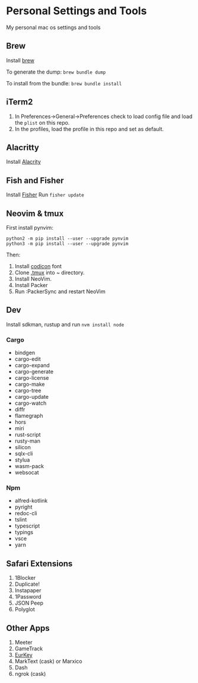 # Personal Settings and Tools

My personal mac os settings and tools

## Brew

Install [brew](https://brew.sh)

To generate the dump: `brew bundle dump`

To install from the bundle: `brew bundle install`

## iTerm2

1. In Preferences->General->Preferences check to load config file and
   load the `plist` on this repo.
2. In the profiles, load the profile in this repo and set as default.

## Alacritty

Install [Alacrity](https://github.com/alacritty/alacritty)

## Fish and Fisher

Install [Fisher](https://github.com/jorgebucaran/fisher)
Run `fisher update`

## Neovim & tmux

First install pynvim:

```shell
python2 -m pip install --user --upgrade pynvim
python3 -m pip install --user --upgrade pynvim
```

Then:

1. Install [codicon](https://github.com/microsoft/vscode-codicons/blob/main/dist/codicon.ttf) font
2. Clone [.tmux](https://github.com/gpakosz/.tmux) into ~ directory.
3. Install NeoVim.
4. Install Packer
5. Run :PackerSync and restart NeoVim

## Dev

Install sdkman, rustup and run `nvm install node`

### Cargo

* bindgen
* cargo-edit
* cargo-expand
* cargo-generate
* cargo-license
* cargo-make
* cargo-tree
* cargo-update
* cargo-watch
* diffr
* flamegraph
* hors
* miri
* rust-script
* rusty-man
* silicon
* sqlx-cli
* stylua
* wasm-pack
* websocat

### Npm

* alfred-kotlink
* pyright
* redoc-cli
* tslint
* typescript
* typings
* vsce
* yarn

## Safari Extensions

1. 1Blocker
2. Duplicate!
3. Instapaper
4. 1Password
5. JSON Peep
6. Polyglot

## Other Apps

1. Meeter
2. GameTrack
3. [EurKey](https://eurkey.steffen.bruentjen.eu)
4. MarkText (cask) or Marxico
5. Dash
6. ngrok (cask)
